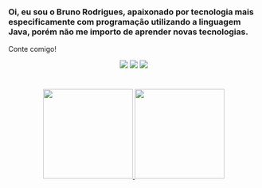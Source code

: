 ### Oi, eu sou o Bruno Rodrigues, apaixonado por tecnologia mais especificamente com programação utilizando a linguagem Java, porém não me importo de aprender novas tecnologias.

Conte comigo!

<div align="center">

  <a href="https://instagram.com/bruno2rdg" target="_blank"><img src="https://img.shields.io/badge/-Instagram-%23E4405F?style=for-the-badge&logo=instagram&logoColor=white" target="_blank"></a>
  <a href = "mailto:rodrigues.brodrigues@gmail.com"><img src="https://img.shields.io/badge/-Gmail-%23333?style=for-the-badge&logo=gmail&logoColor=white" target="_blank"></a>
  <a href="https://www.linkedin.com/in/brunorodrigues-rodrigues/" target="_blank"><img src="https://img.shields.io/badge/-LinkedIn-%230077B5?style=for-the-badge&logo=linkedin&logoColor=white" target="_blank"></a> 

  <h1> </h1>
  
  <a href="https://github.com/brunordg">
  <img height="180em" src="https://github-readme-stats.vercel.app/api?username=brunordg&show_icons=true&theme=react&include_all_commits=true&count_private=true"/>
  <img height="180em" src="https://github-readme-stats.vercel.app/api/top-langs/?username=brunordg&layout=compact&langs_count=7&theme=react"/>
</div>

